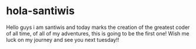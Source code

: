 # hola-santiwis
Hello guys i am santiwis and today marks the creation of the greatest coder of all time, of all of my adventures, this is going to be the first one!
Wish me luck on my journey and see you next tuesday!!
